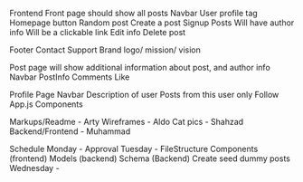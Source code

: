 Frontend
Front page should show all posts
Navbar
User profile tag
Homepage button
Random post
Create a post
Signup
Posts
Will have author info
Will be a clickable link
Edit info
Delete post

Footer
Contact
Support
Brand logo/ mission/ vision

Post page will show additional information about post, and author info
Navbar
PostInfo
Comments
Like

Profile Page
Navbar
Description of user
Posts from this user only
Follow
App.js
Components




Markups/Readme - Arty
Wireframes - Aldo
Cat pics - Shahzad
Backend/Frontend - Muhammad

Schedule 
Monday - Approval
Tuesday - FileStructure
Components (frontend)
Models (backend)
Schema (Backend)
Create seed dummy posts
Wednesday - 

